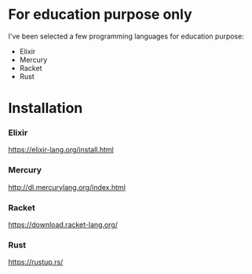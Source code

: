 # For education purpose only

I've been selected a few programming languages for education purpose:

- Elixir
- Mercury
- Racket
- Rust

# Installation

### Elixir
https://elixir-lang.org/install.html

### Mercury
http://dl.mercurylang.org/index.html

### Racket
https://download.racket-lang.org/

### Rust
https://rustup.rs/
